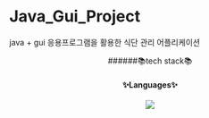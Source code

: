 # Java_Gui_Project

java + gui 응용프로그램을 활용한 식단 관리 어플리케이션


<div align="center">
######📚tech stack📚
<h4>✨Languages✨</h4>  
<img src="https://img.shields.io/badge/Java-007396?style=flat&logo=Java&logoColor=white" />
</div>
